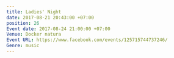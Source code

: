 ```yaml
---
title: Ladies' Night
date: 2017-08-21 20:43:00 +07:00
position: 26
Event date: 2017-08-24 21:00:00 +07:00
Venue: Docker natura
Event URL: https://www.facebook.com/events/125715744737246/
Genre: music
---
```


